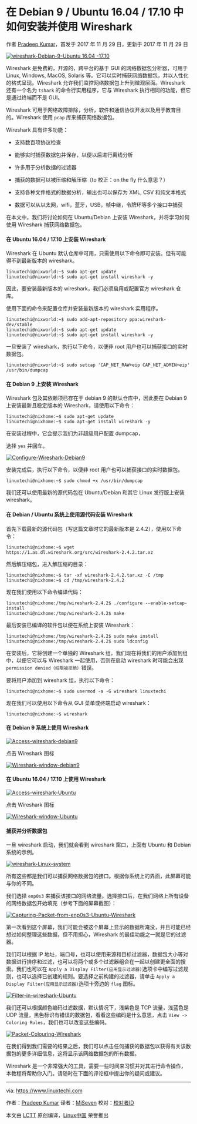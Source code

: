 在 Debian 9 / Ubuntu 16.04 / 17.10 中如何安装并使用 Wireshark
======

作者 [Pradeep Kumar][1]，首发于 2017 年 11 月 29 日，更新于 2017 年 11 月 29 日

[![wireshark-Debian-9-Ubuntu 16.04 -17.10](https://www.linuxtechi.com/wp-content/uploads/2017/11/wireshark-Debian-9-Ubuntu-16.04-17.10.jpg)][2]

Wireshark 是免费的，开源的，跨平台的基于 GUI 的网络数据包分析器，可用于 Linux, Windows, MacOS, Solaris 等。它可以实时捕获网络数据包，并以人性化的格式呈现。Wireshark 允许我们监控网络数据包上升到微观层面。Wireshark 还有一个名为 `tshark` 的命令行实用程序，它与 Wireshark 执行相同的功能，但它是通过终端而不是 GUI。

Wireshark 可用于网络故障排除，分析，软件和通信协议开发以及用于教育目的。Wireshark 使用 `pcap` 库来捕获网络数据包。

Wireshark 具有许多功能：

* 支持数百项协议检查

* 能够实时捕获数据包并保存，以便以后进行离线分析

* 许多用于分析数据的过滤器

* 捕获的数据可以被压缩和解压缩（to 校正：on the fly 什么意思？）

* 支持各种文件格式的数据分析，输出也可以保存为 XML, CSV 和纯文本格式

* 数据可以从以太网，wifi，蓝牙，USB，帧中继，令牌环等多个接口中捕获

在本文中，我们将讨论如何在 Ubuntu/Debian 上安装 Wireshark，并将学习如何使用 Wireshark 捕获网络数据包。

#### 在 Ubuntu 16.04 / 17.10 上安装 Wireshark

Wireshark 在 Ubuntu 默认仓库中可用，只需使用以下命令即可安装。但有可能得不到最新版本的 wireshark。

```
linuxtechi@nixworld:~$ sudo apt-get update
linuxtechi@nixworld:~$ sudo apt-get install wireshark -y
```

因此，要安装最新版本的 wireshark，我们必须启用或配置官方 wireshark 仓库。

使用下面的命令来配置仓库并安装最新版本的 wireshark 实用程序。

```
linuxtechi@nixworld:~$ sudo add-apt-repository ppa:wireshark-dev/stable
linuxtechi@nixworld:~$ sudo apt-get update
linuxtechi@nixworld:~$ sudo apt-get install wireshark -y
```

一旦安装了 wireshark，执行以下命令，以便非 root 用户也可以捕获接口的实时数据包。

```
linuxtechi@nixworld:~$ sudo setcap 'CAP_NET_RAW+eip CAP_NET_ADMIN+eip' /usr/bin/dumpcap
```

#### 在 Debian 9 上安装 Wireshark

Wireshark 包及其依赖项已存在于 debian 9 的默认仓库中，因此要在 Debian 9 上安装最新且稳定版本的 Wireshark，请使用以下命令：

```
linuxtechi@nixhome:~$ sudo apt-get update
linuxtechi@nixhome:~$ sudo apt-get install wireshark -y
```

在安装过程中，它会提示我们为非超级用户配置 dumpcap，

选择 `yes` 并回车。

[![Configure-Wireshark-Debian9](https://www.linuxtechi.com/wp-content/uploads/2017/11/Configure-Wireshark-Debian9-1024x542.jpg)][3] 

安装完成后，执行以下命令，以便非 root 用户也可以捕获接口的实时数据包。

```
linuxtechi@nixhome:~$ sudo chmod +x /usr/bin/dumpcap
```

我们还可以使用最新的源代码包在 Ubuntu/Debian 和其它 Linux 发行版上安装 wireshark。

#### 在 Debian / Ubuntu 系统上使用源代码安装 Wireshark

首先下载最新的源代码包（写这篇文章时它的最新版本是 2.4.2），使用以下命令：

```
linuxtechi@nixhome:~$ wget https://1.as.dl.wireshark.org/src/wireshark-2.4.2.tar.xz
```

然后解压缩包，进入解压缩的目录：

```
linuxtechi@nixhome:~$ tar -xf wireshark-2.4.2.tar.xz -C /tmp
linuxtechi@nixhome:~$ cd /tmp/wireshark-2.4.2
```

现在我们使用以下命令编译代码：

```
linuxtechi@nixhome:/tmp/wireshark-2.4.2$ ./configure --enable-setcap-install
linuxtechi@nixhome:/tmp/wireshark-2.4.2$ make
```

最后安装已编译的软件包以便在系统上安装 Wireshark：

```
linuxtechi@nixhome:/tmp/wireshark-2.4.2$ sudo make install
linuxtechi@nixhome:/tmp/wireshark-2.4.2$ sudo ldconfig
```

在安装后，它将创建一个单独的 Wireshark 组，我们现在将我们的用户添加到组中，以便它可以与 Wireshark 一起使用，否则在启动 wireshark 时可能会出现 `permission denied（权限被拒绝）`错误。

要将用户添加到 wireshark 组，执行以下命令：

```
linuxtechi@nixhome:~$ sudo usermod -a -G wireshark linuxtechi
```

现在我们可以使用以下命令从 GUI 菜单或终端启动 wireshark：

```
linuxtechi@nixhome:~$ wireshark
```

#### 在 Debian 9 系统上使用 Wireshark

[![Access-wireshark-debian9](https://www.linuxtechi.com/wp-content/uploads/2017/11/Access-wireshark-debian9-1024x664.jpg)][4] 

点击 Wireshark 图标

[![Wireshark-window-debian9](https://www.linuxtechi.com/wp-content/uploads/2017/11/Wireshark-window-debian9-1024x664.jpg)][5] 

#### 在 Ubuntu 16.04 / 17.10 上使用 Wireshark

[![Access-wireshark-Ubuntu](https://www.linuxtechi.com/wp-content/uploads/2017/11/Access-wireshark-Ubuntu-1024x664.jpg)][6] 

点击 Wireshark 图标

[![Wireshark-window-Ubuntu](https://www.linuxtechi.com/wp-content/uploads/2017/11/Wireshark-window-Ubuntu-1024x664.jpg)][7] 

#### 捕获并分析数据包

一旦 wireshark 启动，我们就会看到 wireshark 窗口，上面有 Ubuntu 和 Debian 系统的示例。

[![wireshark-Linux-system](https://www.linuxtechi.com/wp-content/uploads/2017/11/wireshark-Linux-system.jpg)][8] 

所有这些都是我们可以捕获网络数据包的接口。根据你系统上的界面，此屏幕可能与你的不同。

我们选择 `enp0s3` 来捕获该接口的网络流量。选择接口后，在我们网络上所有设备的网络数据包开始填充（参考下面的屏幕截图）：

[![Capturing-Packet-from-enp0s3-Ubuntu-Wireshark](https://www.linuxtechi.com/wp-content/uploads/2017/11/Capturing-Packet-from-enp0s3-Ubuntu-Wireshark-1024x727.jpg)][9] 

第一次看到这个屏幕，我们可能会被这个屏幕上显示的数据所淹没，并且可能已经想过如何整理这些数据，但不用担心，Wireshark 的最佳功能之一就是它的过滤器。

我们可以根据 IP 地址，端口号，也可以使用来源和目标过滤器，数据包大小等对数据进行排序和过滤，也可以将两个或多个过滤器组合在一起以创建更全面的搜索。我们也可以在 `Apply a Display Filter(应用显示过滤器)`选项卡中编写过滤规则，也可以选择已创建的规则。要选择之前构建的过滤器，请单击 `Apply a Display Filter(应用显示过滤器)`选项卡旁边的 `flag` 图标。

[![Filter-in-wireshark-Ubuntu](https://www.linuxtechi.com/wp-content/uploads/2017/11/Filter-in-wireshark-Ubuntu-1024x727.jpg)][10] 

我们还可以根据颜色编码过滤数据，默认情况下，浅紫色是 TCP 流量，浅蓝色是 UDP 流量，黑色标识有错误的数据包，看看这些编码是什么意思，点击 `View -> Coloring Rules`，我们也可以改变这些编码。

[![Packet-Colouring-Wireshark](https://www.linuxtechi.com/wp-content/uploads/2017/11/Packet-Colouring-Wireshark-1024x682.jpg)][11] 

在我们得到我们需要的结果之后，我们可以点击任何捕获的数据包以获得有关该数据包的更多详细信息，这将显示该网络数据包的所有数据。

Wireshark 是一个非常强大的工具，需要一些时间来习惯并对其进行命令操作，本教程将帮助你入门。请随时在下面的评论框中提出你的疑问或建议。


--------------------------------------------------------------------------------

via: https://www.linuxtechi.com

作者：[Pradeep Kumar][a]
译者：[MjSeven](https://github.com/MjSeven)
校对：[校对者ID](https://github.com/校对者ID)

本文由 [LCTT](https://github.com/LCTT/TranslateProject) 原创编译，[Linux中国](https://linux.cn/) 荣誉推出

[a]:https://www.linuxtechi.com/author/pradeep/
[1]:https://www.linuxtechi.com/author/pradeep/
[2]:https://www.linuxtechi.com/wp-content/uploads/2017/11/wireshark-Debian-9-Ubuntu-16.04-17.10.jpg
[3]:https://www.linuxtechi.com/wp-content/uploads/2017/11/Configure-Wireshark-Debian9.jpg
[4]:https://www.linuxtechi.com/wp-content/uploads/2017/11/Access-wireshark-debian9.jpg
[5]:https://www.linuxtechi.com/wp-content/uploads/2017/11/Wireshark-window-debian9.jpg
[6]:https://www.linuxtechi.com/wp-content/uploads/2017/11/Access-wireshark-Ubuntu.jpg
[7]:https://www.linuxtechi.com/wp-content/uploads/2017/11/Wireshark-window-Ubuntu.jpg
[8]:https://www.linuxtechi.com/wp-content/uploads/2017/11/wireshark-Linux-system.jpg
[9]:https://www.linuxtechi.com/wp-content/uploads/2017/11/Capturing-Packet-from-enp0s3-Ubuntu-Wireshark.jpg
[10]:https://www.linuxtechi.com/wp-content/uploads/2017/11/Filter-in-wireshark-Ubuntu.jpg
[11]:https://www.linuxtechi.com/wp-content/uploads/2017/11/Packet-Colouring-Wireshark.jpg
